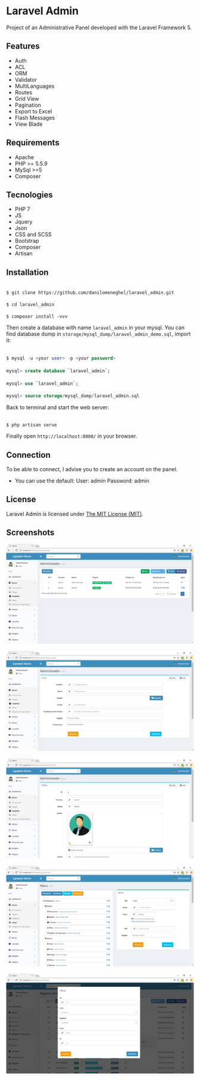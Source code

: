 # Laravel Admin

Project of an Administrative Panel developed with the Laravel Framework 5.

## Features

- Auth
- ACL
- ORM
- Validator
- MultiLanguages
- Routes
- Grid View
- Pagination
- Export to Excel
- Flash Messages
- View Blade

## Requirements
- Apache
- PHP >= 5.5.9
- MySql >=5
- Composer

## Tecnologies

- PHP 7
- JS
- Jquery
- Json
- CSS and SCSS
- Bootstrap
- Composer
- Artisan

## Installation

```shell

$ git clone https://github.com/danilomeneghel/laravel_admin.git

$ cd laravel_admin

$ composer install -vvv

```

Then create a database with name `laravel_admin` in your mysql. You can find database dump in `storage/mysql_dump/laravel_admin_demo.sql`,  import it:

```sql

$ mysql -u <your user> -p <your password>

mysql> create database `laravel_admin`;

mysql> use `laravel_admin`;

mysql> source storage/mysql_dump/laravel_admin.sql

```

Back to terminal and start the web server:

```shell

$ php artisan serve

```

Finally open `http://localhost:8000/` in your browser.

## Connection

To be able to connect, I advise you to create an account on the panel.

  - You can use the default:
    User: admin
    Password: admin

## License

Laravel Admin is licensed under <a href="LICENSE">The MIT License (MIT)</a>.

## Screenshots

![Screenshots](screenshots/screenshot01.png)<br><br>
![Screenshots](screenshots/screenshot02.png)<br><br>
![Screenshots](screenshots/screenshot03.png)<br><br>
![Screenshots](screenshots/screenshot04.png)<br><br>
![Screenshots](screenshots/screenshot05.png)<br><br>

